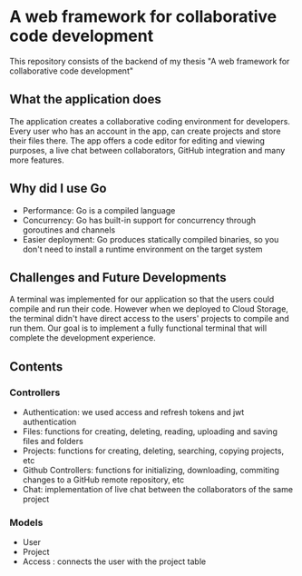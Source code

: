 # A web framework for collaborative code development
This repository consists of the backend of my thesis "A web framework for collaborative code development"

## What the application does

The application creates a collaborative coding environment for developers. Every user who has an account in the app, can create projects and store their files there. 
The app offers a code editor for editing and viewing purposes, a live chat between collaborators, GitHub integration and many more features.

## Why did I use Go

- Performance: Go is a compiled language
- Concurrency: Go has built-in support for concurrency through goroutines and channels
- Easier deployment: Go produces statically compiled binaries, so you don't need to install a runtime environment on the target system

## Challenges and Future Developments

A terminal was implemented for our application so that the users could compile and run their code. However when we deployed to Cloud Storage, the terminal didn't have direct access to the users' projects
to compile and run them. Our goal is to implement a fully functional terminal that will complete the development experience.

## Contents
### Controllers
- Authentication: we used access and refresh tokens and jwt authentication
- Files: functions for creating, deleting, reading, uploading and saving files and folders
- Projects: functions for creating, deleting, searching, copying projects, etc
- Github Controllers: functions for initializing, downloading, commiting changes to a GitHub remote repository, etc
- Chat: implementation of live chat between the collaborators of the same project
### Models
- User
- Project
- Access : connects the user with the project table
